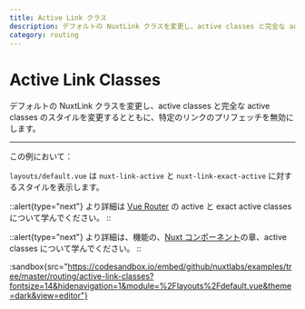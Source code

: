 ```yaml
---
title: Active Link クラス
description: デフォルトの NuxtLink クラスを変更し、active classes と完全な active classes のスタイルを変更するとともに、特定のリンクのプリフェッチを無効にします
category: routing
---
```


# Active Link Classes

デフォルトの NuxtLink クラスを変更し、active classes と完全な active classes のスタイルを変更するとともに、特定のリンクのプリフェッチを無効にします。

---

この例において：

`layouts/default.vue` は `nuxt-link-active` と `nuxt-link-exact-active` に対するスタイルを表示します。

::alert{type="next"}
より詳細は [Vue Router](https://v3.router.vuejs.org/ja/api/#exact-active-class) の active と exact active classes について学んでください。
::

::alert{type="next"}
より詳細は、機能の、[Nuxt コンポーネント](/docs/features/nuxt-components#link-classes)の章、active classes について学んでください。
::

:sandbox{src="https://codesandbox.io/embed/github/nuxtlabs/examples/tree/master/routing/active-link-classes?fontsize=14&hidenavigation=1&module=%2Flayouts%2Fdefault.vue&theme=dark&view=editor"}
